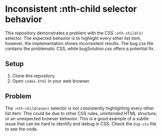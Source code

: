 # Inconsistent :nth-child selector behavior

This repository demonstrates a problem with the CSS `:nth-child(n)` selector. The expected behavior is to highlight every other list item, however, the implementation shows inconsistent results.  The bug.css file contains the problematic CSS, while bugSolution.css offers a potential fix.

## Setup
1. Clone this repository.
2. Open `index.html` in your web browser.

## Problem
The `:nth-child(even)` selector is not consistently highlighting every other list item. This could be due to other CSS rules, unintended HTML structure, or an unexpected browser behavior. This is a good example of a subtle issue that can be hard to identify and debug in CSS.  Check the `bug.css` file to see the code. 